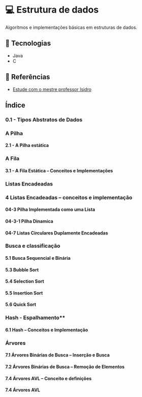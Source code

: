 # 💻 Estrutura de dados

Algorítmos e implementações básicas em estruturas de dados.

## 🚀 Tecnologias

- Java
- C

## 📖 Referências

- [Estude com o mestre professor Isidro](https://www.professorisidro.com.br/)

## Índice

### 0.1 - Tipos Abstratos de Dados

### A Pilha

#### 2.1 - A Pilha estática

### A Fila

#### 3.1 - A Fila Estática – Conceitos e Implementações

### Listas Encadeadas

### 4 Listas Encadeadas – conceitos e implementação

#### 04-3 Pilha Implementada como uma Lista

#### 04-3-1 Pilha Dinamica

#### 04-7 Listas Circulares Duplamente Encadeadas

### Busca e classificação

#### 5.1 Busca Sequencial e Binária

#### 5.3 Bubble Sort

#### 5.4 Selection Sort

#### 5.5 Insertion Sort

#### 5.6 Quick Sort

### Hash - Espalhamento**

#### 6.1 Hash – Conceitos e Implementação

### Árvores

#### 7.1 Árvores Binárias de Busca – Inserção e Busca

#### 7.2 Árvores Binárias de Busca – Remoção de Elementos

#### 7.4 Árvores AVL – Conceito e definições

#### 7.4 Árvores AVL